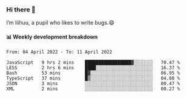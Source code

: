 ### Hi there 👋
I’m liihuu, a pupil who likes to write bugs.😄


#### 📊 Weekly development breakdown
<!--START_SECTION:waka-->

```text
From: 04 April 2022 - To: 11 April 2022

JavaScript   9 hrs 2 mins    █████████████████▓░░░░░░░   70.47 %
LESS         2 hrs 6 mins    ████░░░░░░░░░░░░░░░░░░░░░   16.37 %
Bash         53 mins         █▓░░░░░░░░░░░░░░░░░░░░░░░   06.95 %
TypeScript   37 mins         █▒░░░░░░░░░░░░░░░░░░░░░░░   04.88 %
JSON         3 mins          ░░░░░░░░░░░░░░░░░░░░░░░░░   00.47 %
XML          2 mins          ░░░░░░░░░░░░░░░░░░░░░░░░░   00.27 %
```

<!--END_SECTION:waka-->

<!--
**liihuu/liihuu** is a ✨ _special_ ✨ repository because its `README.md` (this file) appears on your GitHub profile.

Here are some ideas to get you started:

- 🔭 I’m currently working on ...
- 🌱 I’m currently learning ...
- 👯 I’m looking to collaborate on ...
- 🤔 I’m looking for help with ...
- 💬 Ask me about ...
- 📫 How to reach me: ...
- 😄 Pronouns: ...
- ⚡ Fun fact: ...
-->
